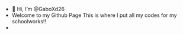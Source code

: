 - 👋 Hi, I’m @GaboXd26
- Welcome to my Github Page This is where I put all my codes for my schoolworks!!
- 
<!---
GaboXd26/GaboXd26 is a ✨ special ✨ repository because its `README.md` (this file) appears on your GitHub profile.
You can click the Preview link to take a look at your changes.
--->
